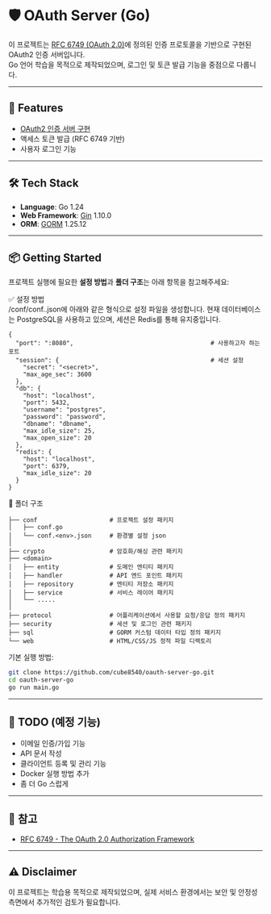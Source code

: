 # 🛡️ OAuth Server (Go)

이 프로젝트는 [RFC 6749 (OAuth 2.0)](https://datatracker.ietf.org/doc/html/rfc6749)에 정의된 인증 프로토콜을 기반으로 구현된 OAuth2 인증 서버입니다.   
Go 언어 학습을 목적으로 제작되었으며, 로그인 및 토큰 발급 기능을 중점으로 다룹니다.

---

## 🚀 Features

- [OAuth2 인증 서버 구현](./OAUTH2.md)
- 액세스 토큰 발급 (RFC 6749 기반)
- 사용자 로그인 기능

---

## 🛠️ Tech Stack

- **Language**: Go 1.24
- **Web Framework**: [Gin](https://github.com/gin-gonic/gin) 1.10.0
- **ORM**: [GORM](https://gorm.io/) 1.25.12

---

## 📦 Getting Started

프로젝트 실행에 필요한 **설정 방법**과 **폴더 구조**는 아래 항목을 참고해주세요:

✅ 설정 방법   
/conf/conf.<env>.json에 아래와 같은 형식으로 설정 파일을 생성합니다.
현재 데이터베이스는 PostgreSQL을 사용하고 있으며, 세션은 Redis를 통해 유지중입니다.
```
{
  "port": ":8080",                                      # 사용하고자 하는 포트
  "session": {                                          # 세션 설정
    "secret": "<secret>",
    "max_age_sec": 3600
  },
  "db": {
    "host": "localhost",
    "port": 5432,
    "username": "postgres",
    "password": "password",
    "dbname": "dbname",
    "max_idle_size": 25,
    "max_open_size": 20
  },
  "redis": {
    "host": "localhost",
    "port": 6379,
    "max_idle_size": 20
  }
}
```

📁 폴더 구조

    ├── conf                    # 프로젝트 설정 패키지
    │   ├── conf.go
    │   └── conf.<env>.json     # 환경별 설정 json
    │
    ├── crypto                  # 암호화/해싱 관련 패키지
    ├── <domain>
    │   ├── entity              # 도메인 엔티티 패키지
    │   ├── handler             # API 엔드 포인트 패키지
    │   ├── repository          # 엔티티 저장소 패키지
    │   ├── service             # 서비스 레이어 패키지
    │   └── .....
    │
    ├── protocol                # 어플리케이션에서 사용할 요청/응답 정의 패키지
    ├── security                # 세션 및 로그인 관련 패키지
    ├── sql                     # GORM 커스텀 데이터 타입 정의 패키지
    └── web                     # HTML/CSS/JS 정적 파일 디렉토리

기본 실행 방법:

```bash
git clone https://github.com/cube8540/oauth-server-go.git
cd oauth-server-go
go run main.go
```

---

## 📌 TODO (예정 기능)

- 이메일 인증/가입 기능
- API 문서 작성
- 클라이언트 등록 및 관리 기능
- Docker 실행 방법 추가
- 좀 더 Go 스럽게

---

## 📖 참고

- [RFC 6749 - The OAuth 2.0 Authorization Framework](https://datatracker.ietf.org/doc/html/rfc6749)

---

## ⚠️ Disclaimer

이 프로젝트는 학습용 목적으로 제작되었으며, 실제 서비스 환경에서는 보안 및 안정성 측면에서 추가적인 검토가 필요합니다.